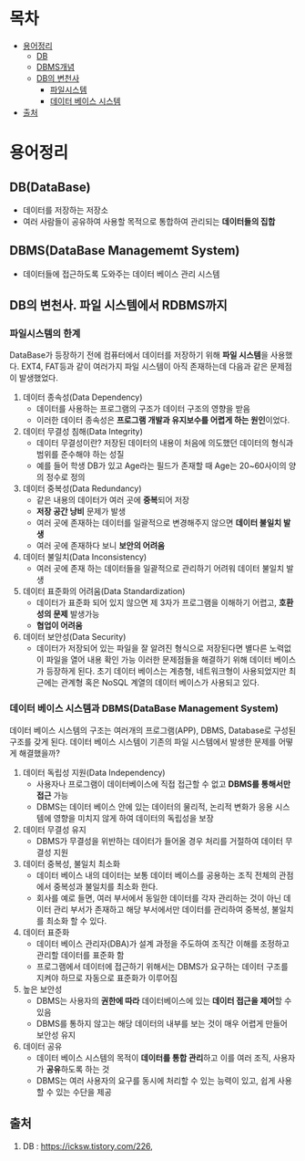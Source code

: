 # 목차
- [용어정리](#용어정리)
    - [DB](#DB(DataBase))
    - [DBMS개념](#dbmsdatabase-managememt-system)
    - [DB의 변천사](#db의-변천사-파일-시스템에서-rdbms까지)
        - [파일시스템](#파일시스템의-한계)
        - [데이터 베이스 시스템](#데이터-베이스-시스템과-dbmsdatabase-management-system)
- [출처](#출처)
   
   
   
# 용어정리
   
    
## DB(DataBase)
* 데이터를 저장하는 저장소
* 여러 사람들이 공유하여 사용할 목적으로 통합하여 관리되는 **데이터들의 집합**
   
   
## DBMS(DataBase Managememt System)
* 데이터들에 접근하도록 도와주는 데이터 베이스 관리 시스템
   
   
## DB의 변천사. 파일 시스템에서 RDBMS까지
### 파일시스템의 한계
DataBase가 등장하기 전에 컴퓨터에서 데이터를 저장하기 위해 **파일 시스템**을 사용했다. EXT4, FAT등과 같이 여러가지 파일 시스템이 아직 존재하는데 다음과 같은 문제점이 발생했었다.
1. 데이터 종속성(Data Dependency)
    * 데이터를 사용하는 프로그램의 구조가 데이터 구조의 영향을 받음
    * 이러한 데이터 종속성은 **프로그램 개발과 유지보수를 어렵게 하는 원인**이었다.
2. 데이터 무결성 침해(Data Integrity)
    * 데이터 무결성이란? 저장된 데이터의 내용이 처음에 의도했던 데이터의 형식과 범위를 준수해야 하는 성질
    * 예를 들어 학생 DB가 있고 Age라는 필드가 존재할 때 Age는 20~60사이의 양의 정수로 정의
3. 데이터 중복성(Data Redundancy)
    * 같은 내용의 데이터가 여러 곳에 **중복**되어 저장
    * **저장 공간 낭비** 문제가 발생
    * 여러 곳에 존재하는 데이터를 일괄적으로 변경해주지 않으면 **데이터 불일치 발생**
    * 여러 곳에 존재하다 보니 **보안의 어려움**
4. 데이터 불일치(Data Inconsistency)
    * 여러 곳에 존재 하는 데이터들을 일괄적으로 관리하기 어려워 데이터 불일치 발생
5. 데이터 표준화의 어려움(Data Standardization)
    * 데이터가 표준화 되어 있지 않으면 제 3자가 프로그램을 이해하기 어렵고, **호환성의 문제** 발생가능
    * **협업이 어려움**
6. 데이터 보안성(Data Security)
    * 데이터가 저장되어 있는 파일을 잘 알려진 형식으로 저장된다면 별다른 노력없이 파일을 열어 내용 확인 가능
이러한 문제점들을 해결하기 위해 데이터 베이스가 등장하게 된다. 초기 데이터 베이스는 계층형, 네트워크형이 사용되었지만 최근에는 관계형 혹은 NoSQL 계열의 데이터 베이스가 사용되고 있다.
   
   
### 데이터 베이스 시스템과 DBMS(DataBase Management System)
데이터 베이스 시스템의 구조는 여러개의 프로그램(APP), DBMS, Database로 구성된 구조를 갖게 된다. 
데이터 베이스 시스템이 기존의 파일 시스템에서 발생한 문제를 어떻게 해결했을까?
1. 데이터 독립성 지원(Data Independency)
    * 사용자나 프로그램이 데이터베이스에 직접 접근할 수 없고 **DBMS를 통해서만 접근** 가능
    * DBMS는 데이터 베이스 안에 있는 데이터의 물리적, 논리적 변화가 응용 시스템에 영향을 미치지 않게 하여 데이터의 독립성을 보장
2. 데이터 무결성 유지
    * DBMS가 무결성을 위반하는 데이터가 들어올 경우 처리를 거절하여 데이터 무결성 지원
3. 데이터 중복성, 불일치 최소화
    * 데이터 베이스 내의 데이터는 보통 데이터 베이스를 공용하는 조직 전체의 관점에서 중복성과 불일치를 최소화 한다.
    * 회사를 예로 들면, 여러 부서에서 동일한 데이터를 각자 관리하는 것이 아닌 데이터 관리 부서가 존재하고 해당 부서에서만 데이터를 관리하여 중복성, 불일치를 최소화 할 수 있다. 
4. 데이터 표준화
    * 데이터 베이스 관리자(DBA)가 설계 과정을 주도하여 조직간 이해를 조정하고 관리할 데이터를 표준화 함
    * 프로그램에서 데이터에 접근하기 위해서는 DBMS가 요구하는 데이터 구조를 지켜야 하므로 자동으로 표준화가 이루어짐
5. 높은 보안성
    * DBMS는 사용자의 **권한에 따라** 데이터베이스에 있는 **데이터 접근을 제어**할 수 있음
    * DBMS를 통하지 않고는 해당 데이터의 내부를 보는 것이 매우 어렵게 만들어 보안성 유지
6. 데이터 공유
    * 데이터 베이스 시스템의 목적이 **데이터를 통합 관리**하고 이를 여러 조직, 사용자가 **공유**하도록 하는 것
    * DBMS는 여러 사용자의 요구를 동시에 처리할 수 있는 능력이 있고, 쉽게 사용할 수 있는 수단을 제공
   
   
   
   




## 출처
1. DB : https://icksw.tistory.com/226, 